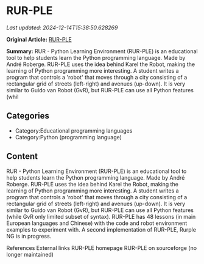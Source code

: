 # RUR-PLE

_Last updated: 2024-12-14T15:38:50.628269_

**Original Article:** [RUR-PLE](https://en.wikipedia.org/wiki/RUR-PLE)

**Summary:** RUR - Python Learning Environment (RUR-PLE) is an educational tool to help students learn the Python programming language. Made by André Roberge. RUR-PLE uses the idea behind Karel the Robot, making the learning of Python programming more interesting. A student writes a program that controls a 'robot' that moves through a city consisting of a rectangular grid of streets (left-right) and avenues (up-down).
It is very similar to Guido van Robot (GvR), but RUR-PLE can use all  Python features (whil

## Categories
- Category:Educational programming languages
- Category:Python (programming language)

## Content

RUR - Python Learning Environment (RUR-PLE) is an educational tool to help students learn the Python programming language. Made by André Roberge. RUR-PLE uses the idea behind Karel the Robot, making the learning of Python programming more interesting. A student writes a program that controls a 'robot' that moves through a city consisting of a rectangular grid of streets (left-right) and avenues (up-down).
It is very similar to Guido van Robot (GvR), but RUR-PLE can use all  Python features (while GvR only limited subset of syntax).
RUR-PLE has 48 lessons (in main European languages and Chinese) with the code and robot environment examples to experiment with.
A second implementation of RUR-PLE, Rurple NG is in progress.

References
External links
RUR-PLE homepage
RUR-PLE on sourceforge (no longer maintained)